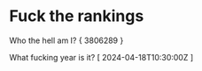 # Fuck the rankings

Who the hell am I?
{ 3806289 }

What fucking year is it?
[ 2024-04-18T10:30:00Z ]
